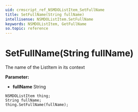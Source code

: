 ```yaml
---
uid: crmscript_ref_NSMDOListItem_SetFullName
title: SetFullName(String fullName)
intellisense: NSMDOListItem.SetFullName
keywords: NSMDOListItem, GetFullName
so.topic: reference
---
```


# SetFullName(String fullName)

The name of the ListItem in its context

**Parameter:** 
* **fullName** String

```crmscript
NSMDOListItem thing;
String fullName;
thing.SetFullName(fullName);
```

